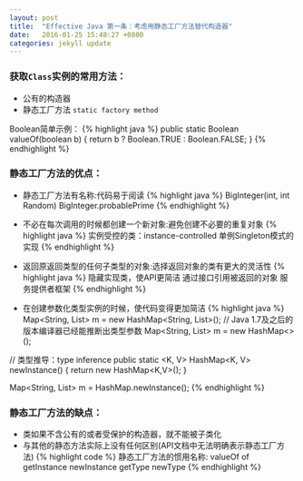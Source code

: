 ```yaml
---
layout: post
title:  "Effective Java 第一条：考虑用静态工厂方法替代构造器"
date:   2016-01-25 15:48:27 +0800
categories: jekyll update
---
```

### 获取`Class`实例的常用方法：

* 公有的构造器
* 静态工厂方法 `static factory method`

Boolean简单示例：
{% highlight java %}
public static Boolean valueOf(boolean b) {
  return b ? Boolean.TRUE : Boolean.FALSE;
}
{% endhighlight %}

### 静态工厂方法的优点：

* 静态工厂方法有名称:代码易于阅读
{% highlight java %}
BigInteger(int, int Random)
BigInteger.probablePrime
{% endhighlight %}

* 不必在每次调用的时候都创建一个新对象:避免创建不必要的重复对象
{% highlight java %}
实例受控的类：instance-controlled
单例Singleton模式的实现
{% endhighlight %}

* 返回原返回类型的任何子类型的对象:选择返回对象的类有更大的灵活性
{% highlight java %}
隐藏实现类，使API更简洁
通过接口引用被返回的对象
服务提供者框架
{% endhighlight %}

* 在创建参数化类型实例的时候，使代码变得更加简洁
{% highlight java %}
Map<String, List<String>> m = new HashMap<String, List<String>>();
// Java 1.7及之后的版本编译器已经能推断出类型参数
Map<String, List<String>> m = new HashMap<>();

// 类型推导：type inference
public static <K, V> HashMap<K, V> newInstance() {
  return new HashMap<K,V>();
}

Map<String, List<String>> m = HashMap.newInstance();
{% endhighlight %}

### 静态工厂方法的缺点：
* 类如果不含公有的或者受保护的构造器，就不能被子类化
* 与其他的静态方法实际上没有任何区别(API文档中无法明确表示静态工厂方法)
{% highlight code %}
静态工厂方法的惯用名称:
valueOf
of
getInstance
newInstance
getType
newType
{% endhighlight %}
